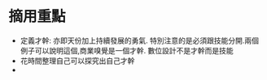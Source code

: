 # 摘用重點
- 定義才幹: 亦即天份加上持續發展的勇氣. 特別注意的是必須跟技能分開.兩個例子可以說明這個,商業嗅覺是一個才幹. 數位設計不是才幹而是技能
- 花時間整理自己可以探究出自己才幹
- 
<!--stackedit_data:
eyJoaXN0b3J5IjpbMTMyNjgwMzg0OF19
-->